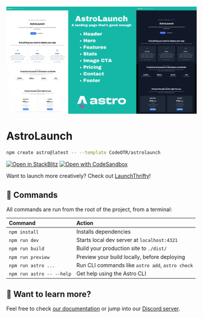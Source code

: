 ![AstroLaunch](https://github.com/CodeOTR/astrolaunch/raw/main/public/AstroLaunch.png)

# AstroLaunch

```sh
npm create astro@latest -- --template CodeOTR/astrolaunch
```

[![Open in StackBlitz](https://developer.stackblitz.com/img/open_in_stackblitz.svg)](https://stackblitz.com/github/CodeOTR/astrolaunch/)
[![Open with CodeSandbox](https://assets.codesandbox.io/github/button-edit-lime.svg)](https://stackblitz.com/github/CodeOTR/astrolaunch/)

Want to launch more creatively? Check out [LaunchThrifty](https://launchthrifty.com)!

## 🧞 Commands

All commands are run from the root of the project, from a terminal:

| Command                   | Action                                           |
| :------------------------ | :----------------------------------------------- |
| `npm install`             | Installs dependencies                            |
| `npm run dev`             | Starts local dev server at `localhost:4321`      |
| `npm run build`           | Build your production site to `./dist/`          |
| `npm run preview`         | Preview your build locally, before deploying     |
| `npm run astro ...`       | Run CLI commands like `astro add`, `astro check` |
| `npm run astro -- --help` | Get help using the Astro CLI                     |

## 👀 Want to learn more?

Feel free to check [our documentation](https://docs.astro.build) or jump into our [Discord server](https://astro.build/chat).
